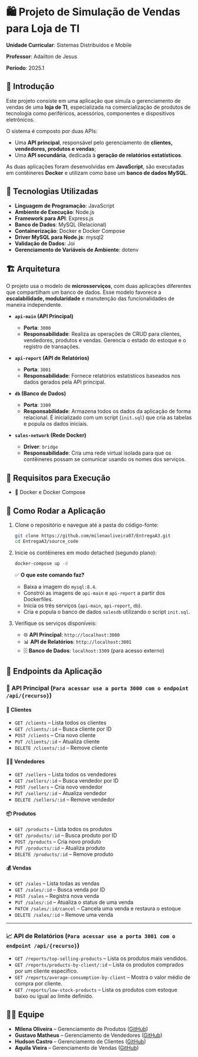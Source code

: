 # 🛍️ Projeto de Simulação de Vendas para Loja de TI

**Unidade Curricular**: Sistemas Distribuídos e Mobile

**Professor**: Adailton de Jesus

**Período**: 2025.1

## 🚀 Introdução

Este projeto consiste em uma aplicação que simula o gerenciamento de vendas de uma **loja de TI**, especializada na comercialização de produtos de tecnologia como periféricos, acessórios, componentes e dispositivos eletrônicos.

O sistema é composto por duas APIs:

- Uma **API principal**, responsável pelo gerenciamento de **clientes, vendedores, produtos e vendas**;
- Uma **API secundária**, dedicada à **geração de relatórios estatísticos**.

As duas aplicações foram desenvolvidas em **JavaScript**, são executadas em contêineres **Docker** e utilizam como base um **banco de dados MySQL**.

## 🧪 Tecnologias Utilizadas

- **Linguagem de Programação**: JavaScript
- **Ambiente de Execução**: Node.js
- **Framework para API**: Express.js
- **Banco de Dados**: MySQL (Relacional)
- **Containerização**: Docker e Docker Compose
- **Driver MySQL para Node.js**: mysql2
- **Validação de Dados**: Joi
- **Gerenciamento de Variáveis de Ambiente**: dotenv

## 🏗️ Arquitetura

O projeto usa o modelo de **microsserviços**, com duas aplicações diferentes que compartilham um banco de dados. Esse modelo favorece a **escalabilidade, modularidade** e manutenção das funcionalidades de maneira independente.

- **`api-main` (API Principal)**

  - **Porta**: `3000`
  - **Responsabilidade**: Realiza as operações de CRUD para clientes, vendedores, produtos e vendas. Gerencia o estado do estoque e o registro de transações.

- **`api-report` (API de Relatórios)**

  - **Porta**: `3001`
  - **Responsabilidade**: Fornece relatórios estatísticos baseados nos dados gerados pela API principal.

- **`db` (Banco de Dados)**

  - **Porta**: `3309`
  - **Responsabilidade**: Armazena todos os dados da aplicação de forma relacional. É inicializado com um script (`init.sql`) que cria as tabelas e popula os dados iniciais.

- **`sales-network` (Rede Docker)**

  - **Driver**: `bridge`
  - **Responsabilidade**: Cria uma rede virtual isolada para que os contêineres possam se comunicar usando os nomes dos serviços.

## 🧰 Requisitos para Execução

- 🐳 Docker e Docker Compose

## 🚀 Como Rodar a Aplicação

1.  Clone o repositório e navegue até a pasta do código-fonte:

    ```bash
    git clone https://github.com/milenaoliveira07/EntregaA3.git
    cd EntregaA3/source_code
    ```

2.  Inicie os contêineres em modo detached (segundo plano):

    ```bash
    docker-compose up -d
    ```

    ✅ **O que este comando faz?**

    - Baixa a imagem do `mysql:8.4`.
    - Constrói as imagens de `api-main` e `api-report` a partir dos Dockerfiles.
    - Inicia os três serviços (`api-main`, `api-report`, `db`).
    - Cria e popula o banco de dados `salesdb` utilizando o script `init.sql`.

3.  Verifique os serviços disponíveis:

    - 🌐 **API Principal**: `http://localhost:3000`
    - 📊 **API de Relatórios**: `http://localhost:3001`
    - 🗄️ **Banco de Dados**: `localhost:3309` (para acesso externo)

## 📡 Endpoints da Aplicação

### 🔧 API Principal (`Para acessar use a porta 3000 com o endpoint /api/{recurso}`)

#### 👥 Clientes

- `GET /clients` – Lista todos os clientes
- `GET /clients/:id` – Busca cliente por ID
- `POST /clients` – Cria novo cliente
- `PUT /clients/:id` – Atualiza cliente
- `DELETE /clients/:id` – Remove cliente

#### 🧑‍💼 Vendedores

- `GET /sellers` – Lista todos os vendedores
- `GET /sellers/:id` – Busca vendedor por ID
- `POST /sellers` – Cria novo vendedor
- `PUT /sellers/:id` – Atualiza vendedor
- `DELETE /sellers/:id` – Remove vendedor

#### 📦 Produtos

- `GET /products` – Lista todos os produtos
- `GET /products/:id` – Busca produto por ID
- `POST /products` – Cria novo produto
- `PUT /products/:id` – Atualiza produto
- `DELETE /products/:id` – Remove produto

#### 💰 Vendas

- `GET /sales` – Lista todas as vendas
- `GET /sales/:id` – Busca venda por ID
- `POST /sales` – Registra nova venda
- `PUT /sales/:id` – Atualiza o status de uma venda
- `PATCH /sales/:id/cancel` – Cancela uma venda e restaura o estoque
- `DELETE /sales/:id` – Remove uma venda

---

### 📈 API de Relatórios (`Para acessar use a porta 3001 com o endpoint /api/{recurso}`)

- `GET /reports/top-selling-products` – Lista os produtos mais vendidos.
- `GET /reports/products-by-client/:id` – Lista os produtos comprados por um cliente específico.
- `GET /reports/average-consumption-by-client` – Mostra o valor médio de compra por cliente.
- `GET /reports/low-stock-products` – Lista os produtos com estoque baixo ou igual ao limite definido.

## 👨‍💻 Equipe

- **Milena Oliveira** – Gerenciamento de Produtos ([GitHub](https://github.com/milenaoliveira07))
- **Gustavo Matheus** – Gerenciamento de Vendedores ([GitHub](https://github.com/gustanitro))
- **Hudson Castro** – Gerenciamento de Clientes ([GitHub](https://github.com/Hudson-castro))
- **Aquila Vieira** – Gerenciamento de Vendas ([GitHub](https://github.com/Aquila5564))
